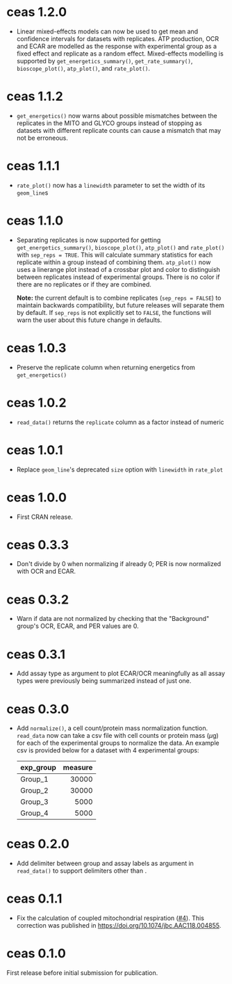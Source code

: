 # ceas 1.2.0

- Linear mixed-effects models can now be used to get mean and confidence
  intervals for datasets with replicates. ATP production, OCR and ECAR are
  modelled as the response with experimental group as a fixed effect and replicate
  as a random effect. Mixed-effects modelling is supported by
  `get_energetics_summary()`, `get_rate_summary()`, `bioscope_plot()`,
  `atp_plot()`, and `rate_plot()`.

# ceas 1.1.2

- `get_energetics()` now warns about possible mismatches between the replicates
  in the MITO and GLYCO groups instead of stopping as datasets with different
  replicate counts can cause a mismatch that may not be erroneous.

# ceas 1.1.1

- `rate_plot()` now has a `linewidth` parameter to set the width of its
  `geom_line`s

# ceas 1.1.0

- Separating replicates is now supported for getting `get_energetics_summary()`,
  `bioscope_plot()`, `atp_plot()` and `rate_plot()` with `sep_reps = TRUE`. This will
  calculate summary statistics for each replicate within a group instead of
  combining them. `atp_plot()` now uses a linerange plot instead of a crossbar
  plot and color to distinguish between replicates instead of experimental
  groups. There is no color if there are no replicates or if they are combined.

  **Note:** the current default is to combine replicates (`sep_reps = FALSE`) to
  maintain backwards compatibility, but future releases will separate them by
  default. If `sep_reps` is not explicitly set to `FALSE`, the functions will
  warn the user about this future change in defaults.

# ceas 1.0.3

- Preserve the replicate column when returning energetics from `get_energetics()`

# ceas 1.0.2

- `read_data()` returns the `replicate` column as a factor instead of numeric

# ceas 1.0.1

- Replace `geom_line`'s deprecated `size` option with `linewidth` in `rate_plot`

# ceas 1.0.0

 - First CRAN release.

# ceas 0.3.3

 - Don't divide by 0 when normalizing if already 0; PER is now normalized with
   OCR and ECAR.

# ceas 0.3.2

 - Warn if data are not normalized by checking that the "Background" group's
   OCR, ECAR, and PER values are 0.

# ceas 0.3.1

 - Add assay type as argument to plot ECAR/OCR meaningfully as all assay types
   were previously being summarized instead of just one.

# ceas 0.3.0

 - Add `normalize()`, a cell count/protein mass normalization function.
   `read_data` now can take a csv file with cell counts or protein mass ($\mu$g)
   for each of the experimental groups to normalize the data.
   An example csv is provided below for a dataset with 4 experimental groups:

   |exp_group | measure|
   |:---------|-------:|
   |Group_1   |   30000|
   |Group_2   |   30000|
   |Group_3   |    5000|
   |Group_4   |    5000|

# ceas 0.2.0

 - Add delimiter between group and assay labels as argument in `read_data()` to
   support delimiters other than <Space>.

# ceas 0.1.1

- Fix the calculation of coupled mitochondrial respiration
  ([#4](https://github.com/jamespeapen/ceas/issues/4)). This correction was
  published in <https://doi.org/10.1074/jbc.AAC118.004855>.

# ceas 0.1.0

First release before initial submission for publication.
